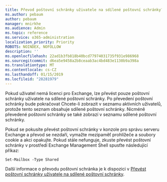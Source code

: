 ```yaml
---
title: Převod poštovní schránky uživatele na sdílené poštovní schránky?
ms.author: pebaum
author: pebaum
manager: mnirkhe
ms.audience: Admin
ms.topic: reference
ms.service: o365-administration
localization_priority: Priority
ROBOTS: NOINDEX, NOFOLLOW
description: ''
ms.openlocfilehash: 22ad1b3fb818b40bcd77974031735f931e986968
ms.sourcegitcommit: d6ea5e9458a2b8ceaab3ac4bd483e1130b9a398a
ms.translationtype: MT
ms.contentlocale: cs-CZ
ms.lasthandoff: 01/15/2019
ms.locfileid: "28281979"
---
```

Pokud uživatel nemá licenci pro Exchange, lze převést pouze poštovní schránky uživatele na sdílené poštovní schránky. Po převedení poštovní schránky bude pokračovat Chcete-li zobrazit v seznamu aktivních uživatelů, protože tento seznam obsahuje sdílené poštovní schránky. Nicméně převedené poštovní schránky se také zobrazí v seznamu sdílené poštovní schránky. 
  
Pokud se pokusíte převést poštovní schránky v konzole pro správu serveru Exchange a převod se nezdaří, vymažte mezipaměť prohlížeče a soubory cookie a akci opakujte. Pokud stále nefunguje, zkuste převést poštovní schránky v prostředí Exchange Management Shell spusťte následující příkaz:
  
```
Set-Mailbox -Type Shared
```

Další informace o převodu poštovní schránka je k dispozici v [Převést poštovní schránky uživatele na sdílené poštovní schránky](https://support.office.com/client/2e122487-e1f5-4f26-ba41-5689249d93ba).
  
